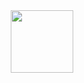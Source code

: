 <div id="header" align="center">
  <img src="https://media.giphy.com/media/v1.Y2lkPTc5MGI3NjExYnUxb3M2cG4zem1nYnE4cWcxeHdmbnhlbG9ucXA2NTllNHRlejgxcSZlcD12MV9pbnRlcm5hbF9naWZfYnlfaWQmY3Q9Zw/du3J3cXyzhj75IOgvA/giphy.gif" width="100"/>
</div>
